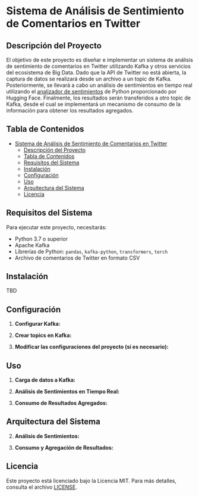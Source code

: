 # Sistema de Análisis de Sentimiento de Comentarios en Twitter

## Descripción del Proyecto

El objetivo de este proyecto es diseñar e implementar un sistema de análisis de sentimiento de comentarios en Twitter utilizando Kafka y otros servicios del ecosistema de Big Data. Dado que la API de Twitter no está abierta, la captura de datos se realizará desde un archivo a un topic de Kafka. Posteriormente, se llevará a cabo un análisis de sentimientos en tiempo real utilizando el [analizador de sentimientos](https://huggingface.co/blog/sentiment-analysis-python) de Python proporcionado por Hugging Face. Finalmente, los resultados serán transferidos a otro topic de Kafka, desde el cual se implementará un mecanismo de consumo de la información para obtener los resultados agregados.

## Tabla de Contenidos

- [Sistema de Análisis de Sentimiento de Comentarios en Twitter](#sistema-de-análisis-de-sentimiento-de-comentarios-en-twitter)
  - [Descripción del Proyecto](#descripción-del-proyecto)
  - [Tabla de Contenidos](#tabla-de-contenidos)
  - [Requisitos del Sistema](#requisitos-del-sistema)
  - [Instalación](#instalación)
  - [Configuración](#configuración)
  - [Uso](#uso)
  - [Arquitectura del Sistema](#arquitectura-del-sistema)
  - [Licencia](#licencia)

## Requisitos del Sistema

Para ejecutar este proyecto, necesitarás:

- Python 3.7 o superior
- Apache Kafka
- Librerías de Python: `pandas`, `kafka-python`, `transformers`, `torch`
- Archivo de comentarios de Twitter en formato CSV

## Instalación
TBD

## Configuración

1. **Configurar Kafka:**


2. **Crear topics en Kafka:**


3. **Modificar las configuraciones del proyecto (si es necesario):**


## Uso

1. **Carga de datos a Kafka:**


2. **Análisis de Sentimientos en Tiempo Real:**


3. **Consumo de Resultados Agregados:**


## Arquitectura del Sistema


2. **Análisis de Sentimientos:**

3. **Consumo y Agregación de Resultados:**



## Licencia

Este proyecto está licenciado bajo la Licencia MIT. Para más detalles, consulta el archivo [LICENSE](LICENSE).

